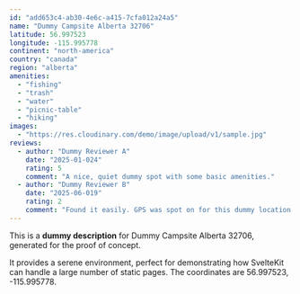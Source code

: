 ```yaml
---
id: "add653c4-ab30-4e6c-a415-7cfa012a24a5"
name: "Dummy Campsite Alberta 32706"
latitude: 56.997523
longitude: -115.995778
continent: "north-america"
country: "canada"
region: "alberta"
amenities:
  - "fishing"
  - "trash"
  - "water"
  - "picnic-table"
  - "hiking"
images:
  - "https://res.cloudinary.com/demo/image/upload/v1/sample.jpg"
reviews:
  - author: "Dummy Reviewer A"
    date: "2025-01-024"
    rating: 5
    comment: "A nice, quiet dummy spot with some basic amenities."
  - author: "Dummy Reviewer B"
    date: "2025-06-019"
    rating: 2
    comment: "Found it easily. GPS was spot on for this dummy location."
---
```


This is a **dummy description** for Dummy Campsite Alberta 32706, generated for the proof of concept.

It provides a serene environment, perfect for demonstrating how SvelteKit can handle a large number of static pages. The coordinates are 56.997523, -115.995778.
